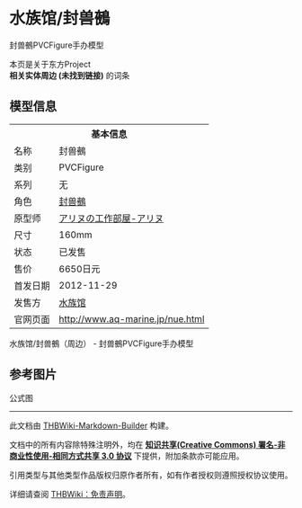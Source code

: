 # 水族馆/封兽鵺

<!-- source html: G:\repos\THBWiki-Markdown-Builder\THBWikiMarkdown\Temp\main\b\bc\ns0%3A%E6%B0%B4%E6%97%8F%E9%A6%86%2F%E5%B0%81%E5%85%BD%E9%B5%BA.html -->

封兽鵺PVCFigure手办模型

本页是关于东方Project  
 **相关实体周边 (未找到链接)** 的词条
## 模型信息

<table><tbody><tr><th colspan="2">基本信息</th></tr><tr><td class="label">名称</td><td> 封兽鵺 </td></tr><tr><td class="label">类别</td><td>PVCFigure</td></tr><tr><td class="label">系列</td><td>无</td></tr><tr><td class="label">角色</td><td><a href="./封兽鵺.md" title="封兽鵺">封兽鵺</a></td></tr><tr><td class="label">原型师</td><td><a href="/index.php?title=%E3%82%A2%E3%83%AA%E3%83%8C%E3%81%AE%E5%B7%A5%E4%BD%9C%E9%83%A8%E5%B1%8B-%E3%82%A2%E3%83%AA%E3%83%8C&amp;action=edit&amp;redlink=1" class="new" title="アリヌの工作部屋-アリヌ（页面不存在）">アリヌの工作部屋-アリヌ</a></td></tr><tr><td class="label">尺寸</td><td>160mm</td></tr><tr><td class="label">状态</td><td>已发售</td></tr><tr><td class="label">售价</td><td>6650日元</td></tr><tr><td class="label">首发日期</td><td>2012-11-29</td></tr><tr><td class="label">发售方</td><td><a href="/index.php?title=%E6%B0%B4%E6%97%8F%E9%A6%86&amp;action=edit&amp;redlink=1" class="new" title="水族馆（页面不存在）">水族馆</a></td></tr><tr><td class="label">官网页面</td><td><a rel="nofollow" class="external free" href="http://www.aq-marine.jp/nue.html">http://www.aq-marine.jp/nue.html</a></td></tr></tbody></table>

水族馆/封兽鵺（周边） - 封兽鵺PVCFigure手办模型
## 参考图片



[](./文件-水族馆封兽鵺-1.jpg.md)


[](./文件-水族馆封兽鵺-2.jpg.md)


[](./文件-水族馆封兽鵺-3.jpg.md)

公式图







---

此文档由 [THBWiki-Markdown-Builder](https://github.com/Delsin-Yu/THBWiki-Markdown-Builder) 构建。

文档中的所有内容除特殊注明外，均在 [**知识共享(Creative Commons) 署名-非商业性使用-相同方式共享 3.0 协议**](https://creativecommons.org/licenses/by-sa/3.0/deed.zh-hans) 下提供，附加条款亦可能应用。

引用类型与其他类型作品版权归原作者所有，如有作者授权则遵照授权协议使用。

详细请查阅 [THBWiki：免责声明](https://thbwiki.cc/THBWiki:%E5%85%8D%E8%B4%A3%E5%A3%B0%E6%98%8E)。

